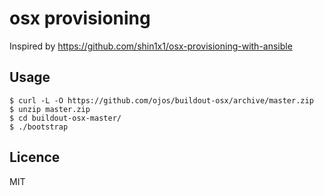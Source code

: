 # osx provisioning
 
Inspired by https://github.com/shin1x1/osx-provisioning-with-ansible
 
## Usage
 
```
$ curl -L -O https://github.com/ojos/buildout-osx/archive/master.zip
$ unzip master.zip
$ cd buildout-osx-master/
$ ./bootstrap
```

## Licence

MIT

